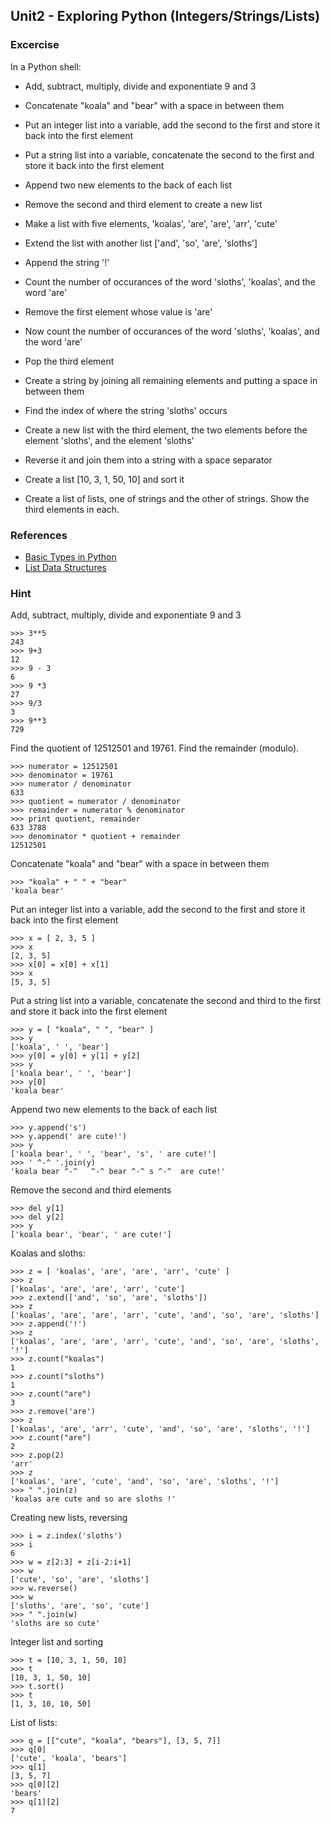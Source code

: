 Unit2 - Exploring Python (Integers/Strings/Lists)
---

### **Excercise**

In a Python shell:

* Add, subtract, multiply, divide and exponentiate 9 and 3
* Concatenate "koala" and "bear" with a space in between them
* Put an integer list into a variable, add the second to the first and store it back into the first element
* Put a string list into a variable, concatenate the second to the first and store it back into the first element
* Append two new elements to the back of each list
* Remove the second and third element to create a new list

* Make a list with five elements, 'koalas', 'are', 'are', 'arr', 'cute'
* Extend the list with another list ['and', 'so', 'are', 'sloths']
* Append the string '!'
* Count the number of occurances of the word 'sloths', 'koalas', and the word 'are'
* Remove the first element whose value is 'are'
* Now count the number of occurances of the word 'sloths', 'koalas', and the word 'are'
* Pop the third element
* Create a string by joining all remaining elements and putting a space in between them

* Find the index of where the string 'sloths' occurs
* Create a new list with the third element, the two elements before the element 'sloths', and the element 'sloths'
* Reverse it and join them into a string with a space separator

* Create a list [10, 3, 1, 50, 10] and sort it

* Create a list of lists, one of strings and the other of strings.  Show the third elements in each.

### References

* [Basic Types in Python](https://docs.python.org/3.3/tutorial/introduction.html)
* [List Data Structures](https://docs.python.org/2/tutorial/datastructures.html)


### **Hint**

Add, subtract, multiply, divide and exponentiate 9 and 3

    >>> 3**5
    243
    >>> 9+3
    12
    >>> 9 - 3
    6
    >>> 9 *3
    27
    >>> 9/3
    3
    >>> 9**3
    729

Find the quotient of 12512501 and 19761.  Find the remainder (modulo).

    >>> numerator = 12512501
    >>> denominator = 19761
    >>> numerator / denominator
    633
    >>> quotient = numerator / denominator
    >>> remainder = numerator % denominator
    >>> print quotient, remainder
    633 3788
    >>> denominator * quotient + remainder
    12512501


Concatenate "koala" and "bear" with a space in between them

    >>> "koala" + " " + "bear"
    'koala bear'

Put an integer list into a variable, add the second to the first and store it back into the first element

    >>> x = [ 2, 3, 5 ]
    >>> x
    [2, 3, 5]
    >>> x[0] = x[0] + x[1]
    >>> x
    [5, 3, 5]

Put a string list into a variable, concatenate the second and third to the first and store it back into the first element

    >>> y = [ "koala", " ", "bear" ]
    >>> y
    ['koala', ' ', 'bear']
    >>> y[0] = y[0] + y[1] + y[2]
    >>> y
    ['koala bear', ' ', 'bear']
    >>> y[0]
    'koala bear'


Append two new elements to the back of each list

    >>> y.append('s')
    >>> y.append(' are cute!')
    >>> y
    ['koala bear', ' ', 'bear', 's', ' are cute!']
    >>> ' ^-^ '.join(y)
    'koala bear ^-^   ^-^ bear ^-^ s ^-^  are cute!'


Remove the second and third elements

    >>> del y[1]
    >>> del y[2]
    >>> y
    ['koala bear', 'bear', ' are cute!']


Koalas and sloths:

    >>> z = [ 'koalas', 'are', 'are', 'arr', 'cute' ]
    >>> z
    ['koalas', 'are', 'are', 'arr', 'cute']
    >>> z.extend(['and', 'so', 'are', 'sloths'])
    >>> z
    ['koalas', 'are', 'are', 'arr', 'cute', 'and', 'so', 'are', 'sloths']
    >>> z.append('!')
    >>> z
    ['koalas', 'are', 'are', 'arr', 'cute', 'and', 'so', 'are', 'sloths', '!']
    >>> z.count("koalas")
    1
    >>> z.count("sloths")
    1
    >>> z.count("are")
    3
    >>> z.remove('are')
    >>> z
    ['koalas', 'are', 'arr', 'cute', 'and', 'so', 'are', 'sloths', '!']
    >>> z.count("are")
    2
    >>> z.pop(2)
    'arr'
    >>> z
    ['koalas', 'are', 'cute', 'and', 'so', 'are', 'sloths', '!']
    >>> " ".join(z)
    'koalas are cute and so are sloths !'


Creating new lists, reversing

    >>> i = z.index('sloths')
    >>> i
    6
    >>> w = z[2:3] + z[i-2:i+1]
    >>> w
    ['cute', 'so', 'are', 'sloths']
    >>> w.reverse()
    >>> w
    ['sloths', 'are', 'so', 'cute']
    >>> " ".join(w)
    'sloths are so cute'


Integer list and sorting

    >>> t = [10, 3, 1, 50, 10]
    >>> t
    [10, 3, 1, 50, 10]
    >>> t.sort()
    >>> t
    [1, 3, 10, 10, 50]


List of lists:

    >>> q = [["cute", "koala", "bears"], [3, 5, 7]]
    >>> q[0]
    ['cute', 'koala', 'bears']
    >>> q[1]
    [3, 5, 7]
    >>> q[0][2]
    'bears'
    >>> q[1][2]
    7


